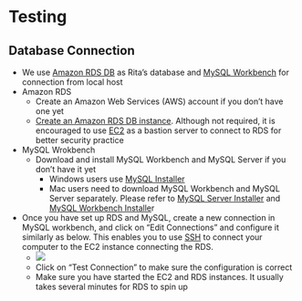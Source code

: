 # Testing

## Database Connection

- We use [Amazon RDS DB](https://aws.amazon.com/rds/?p=ft&c=db&z=3) as Rita’s database and [MySQL Workbench](https://www.mysql.com/products/workbench/) for connection from local host
- Amazon RDS
  - Create an Amazon Web Services (AWS) account if you don’t have one yet
  - [Create an Amazon RDS DB instance](https://docs.aws.amazon.com/AmazonRDS/latest/UserGuide/USER_CreateDBInstance.html#USER_CreateDBInstance.Creating). Although not required, it is encouraged to use [EC2](https://aws.amazon.com/ec2/?p=pm&c=mt&pd=ec2&z=4) as a bastion server to connect to RDS for better security practice
- MySQL Wrokbench
  - Download and install MySQL Workbench and MySQL Server if you don’t have it yet
    - Windows users use [MySQL Installer](https://dev.mysql.com/downloads/installer/)
    - Mac users need to download MySQL Workbench and MySQL Server separately. Please refer to [MySQL Server Installer](https://dev.mysql.com/downloads/mysql/) and [MySQL Workbench Installe](https://dev.mysql.com/downloads/workbench/)r
- Once you have set up RDS and MySQL, create a new connection in MySQL workbench, and click on “Edit Connections” and configure it similarly as below. This enables you to use [SSH](https://www.cloudflare.com/learning/access-management/what-is-ssh/) to connect your computer to the EC2 instance connecting the RDS.
  - ![](https://lh7-rt.googleusercontent.com/docsz/AD_4nXdIcaBCq8tkTduwWpAVPcYcicF2iAESeXpIQ8wu-mwUXU6pe8Hs8ZYWrppi_ZXbQxCwiZ8Vga1a0--5SsENtHVmMZMlEJxs75jzTC5Wd7gp3wj1_UfccBFtr0et9GZuS1q_Hhpnhw?key=-MOCfIEPYSnC95I2QByPgpqE)
  - Click on “Test Connection” to make sure the configuration is correct
  - Make sure you have started the EC2 and RDS instances. It usually takes several minutes for RDS to spin up
